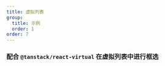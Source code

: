 ```yaml
---
title: 虚拟列表
group:
  title: 示例
  order: 1
order: 7
---
```


### 配合 `@tanstack/react-virtual` 在虚拟列表中进行框选

<code src="../examples/virtual-list.tsx"></code>
